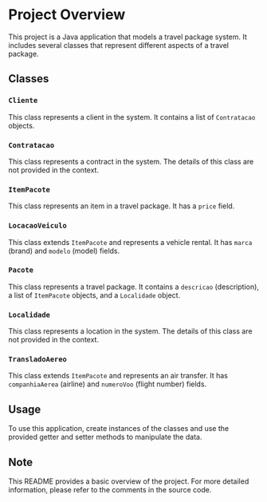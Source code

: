 # Project Overview

This project is a Java application that models a travel package system. It includes several classes that represent different aspects of a travel package.

## Classes

### `Cliente`

This class represents a client in the system. It contains a list of `Contratacao` objects.

### `Contratacao`

This class represents a contract in the system. The details of this class are not provided in the context.

### `ItemPacote`

This class represents an item in a travel package. It has a `price` field.

### `LocacaoVeiculo`

This class extends `ItemPacote` and represents a vehicle rental. It has `marca` (brand) and `modelo` (model) fields.

### `Pacote`

This class represents a travel package. It contains a `descricao` (description), a list of `ItemPacote` objects, and a `Localidade` object.

### `Localidade`

This class represents a location in the system. The details of this class are not provided in the context.

### `TransladoAereo`

This class extends `ItemPacote` and represents an air transfer. It has `companhiaAerea` (airline) and `numeroVoo` (flight number) fields.

## Usage

To use this application, create instances of the classes and use the provided getter and setter methods to manipulate the data.

## Note

This README provides a basic overview of the project. For more detailed information, please refer to the comments in the source code.